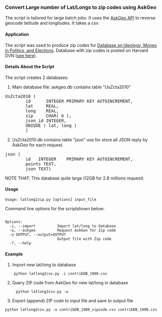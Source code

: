 ### Convert Large number of Lat/Longs to zip codes using AskGeo

The script is tailored for large batch jobs. It uses the [AskGeo API](https://askgeo.com/) to reverse geocode latitude and longitudes. It takes a csv.

#### Application
The script was used to produce zip codes for [Database on Ideology, Money in Politics, and Elections](http://data.stanford.edu/dime). Database with zip codes is posted on Harvard DVN ([see here](http://dx.doi.org/10.7910/DVN/28957)).

#### Details About the Script

The script creates 2 databases:

1. Main database file: askgeo.db contains table "UsZcta2010"
<pre>
UsZcta2010 (
        id      INTEGER PRIMARY KEY AUTOINCREMENT,
        lat     REAL,
        long    REAL,
        zip     CHAR( 6 ),
        json_id INTEGER,
        UNIQUE ( lat, long )
        )
</pre>

2. UsZcta2010.db contains table "json" use for store all JSON reply by AskGeo for each request.
<pre>
json (
        id   INTEGER    PRIMARY KEY AUTOINCREMENT,
        points TEXT,
        json TEXT)   
</pre>

NOTE THAT: This database quite large (12GB for 2.8 millions request)

#### Usage

<pre><code>Usage: latlong2zip.py [options] input_file </code></pre>

Command line options for the scriptshown below:
<pre><code>
Options:
  -i, --import          Import lat/long to database
  -a, --askgeo          Request AskGeo for Zip code
  -o OUTPUT, --output=OUTPUT
                        Output file with Zip code
  -?, --help
</code></pre>

#### Example

1. Import new lat/long to database
<pre><code>    python latlong2csv.py -i contribDB_1980.csv</code></pre>

2. Query ZIP code from AskGeo for new lat/long in database
<pre><code>     python latlong2csv.py -a</code></pre>

3. Export (append) ZIP code to input file and save to output file
<pre><code>python latlong2csv.py -o contribDB_1980_zipcode.csv contribDB_1980.csv</code></pre>
